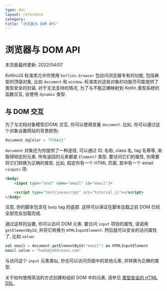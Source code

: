 ```yaml
---
type: doc
layout: reference
category:
title: "浏览器与 DOM API"
---
```


# 浏览器与 DOM API

本页面最终更新: 2022/04/07

Kotlin/JS 标准库允许你使用 `kotlinx.browser` 包访问浏览器专有的功能, 包括典型的顶级对象, 比如 `document` 和 `window`.
标准库对这些对象的功能尽可能提供了类型安全的封装. 对于无法支持的情况, 为了与不能正确映射到 Kotlin 类型系统的函数交互, 会使用 `dynamic` 类型.

## 与 DOM 交互

为了与文档对象模型(DOM) 交互, 你可以使用变量 `document`. 比如, 你可以通过这个对象设置网站的背景颜色:

```kotlin
document.bgColor = "FFAA12"
```

`document` 对象还为你提供了一种途径, 可以通过 ID, 名称, class 名, tag 名等等, 来取得特定的元素.
所有返回的元素都是 `Element?` 类型. 要访问它们的属性, 你需要将它们转换为正确的类型.
比如, 假定你有一个 HTML 页面, 其中有一个 email `<input>` 项:

```html
<body>
    <input type="text" name="email" id="email"/>

    <script type="text/javascript" src="tutorial.js"></script>
</body>
```

注意, 你的脚本包含在 ``body`` tag 的底部. 这样可以保证在脚本加载之前 DOM 已经全部完全加载完成.

通过这样的设置, 你可以访问 DOM 元素. 要访问 `input` 项目的属性, 请调用 `getElementById`, 并将它转换为 `HTMLInputElement`.
然后就可以安全的访问属性了, 比如 `value`:

```kotlin
val email = document.getElementById("email") as HTMLInputElement
email.value = "hadi@jetbrains.com"
```

与访问这个 `input` 元素类似, 你也可以访问页面中的其他元素, 并转换为正确的类型.

关于如何使用简洁的方式创建和组织 DOM 中的元素, 请参见 [类型安全的 HTML DSL](typesafe-html-dsl.html).

